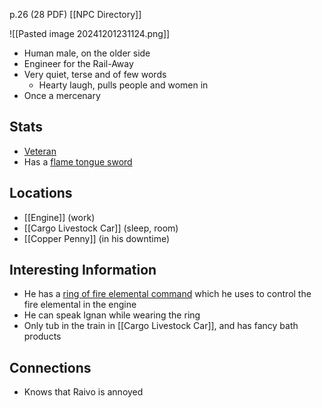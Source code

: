p.26 (28 PDF)
[[NPC Directory]]

![[Pasted image 20241201231124.png]]
- Human male, on the older side
- Engineer for the Rail-Away
- Very quiet, terse and of few words 
	- Hearty laugh, pulls people and women in
- Once a mercenary
## Stats
- [Veteran](https://roll20.net/compendium/dnd5e/Veteran#content)
- Has a [flame tongue sword](https://roll20.net/compendium/dnd5e/Flame%20Tongue#content)
## Locations
- [[Engine]] (work)
- [[Cargo Livestock Car]] (sleep, room)
- [[Copper Penny]] (in his downtime)
## Interesting Information
- He has a [ring of fire elemental command](https://roll20.net/compendium/dnd5e/Ring%20of%20Elemental%20Command#content) which he uses to control the fire elemental in the engine
- He can speak Ignan while wearing the ring
- Only tub in the train in [[Cargo Livestock Car]], and has fancy bath products
## Connections
- Knows that Raivo is annoyed 
